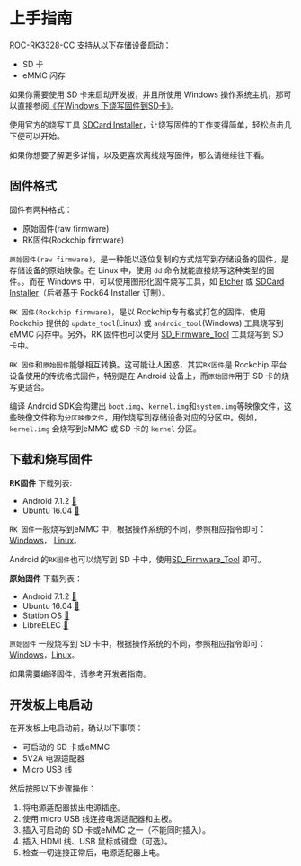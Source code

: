 # 上手指南

[ROC-RK3328-CC] 支持从以下存储设备启动：
 - SD 卡
 - eMMC 闪存

如果你需要使用 SD 卡来启动开发板，并且所使用 Windows 操作系统主机，那可以直接参阅[《在Windows 下烧写固件到SD卡》](flash_sd_windows.html)。

使用官方的烧写工具 [SDCard Installer]，让烧写固件的工作变得简单，轻松点击几下便可以开始。

如果你想要了解更多详情，以及更喜欢离线烧写固件，那么请继续往下看。

## 固件格式

固件有两种格式：
 - 原始固件(raw firmware)
 - RK固件(Rockchip firmware)
 
`原始固件(raw firmware)`，是一种能以逐位复制的方式烧写到存储设备的固件，是存储设备的原始映像。在 Linux 中，使用 `dd` 命令就能直接烧写这种类型的固件。。而在 Windows 中，可以使用图形化固件烧写工具，如 [Etcher] 或 [SDCard Installer]（后者基于 Rock64 Installer 订制）。

`RK 固件(Rockchip firmware)`，是以 Rockchip专有格式打包的固件，使用 Rockchip 提供的 `update_tool`(Linux) 或 `android_tool`(Windows) 工具烧写到eMMC 闪存中。另外，RK 固件也可以使用 [SD_Firmware_Tool] 工具烧写到 SD 卡中。

`RK 固件`和`原始固件`能够相互转换。这可能让人困惑，其实`RK固件`是 Rockchip 平台设备使用的传统格式固件，特别是在 Android 设备上，而`原始固件`用于 SD 卡的烧写更适合。

编译 Android SDK会构建出 `boot.img`、`kernel.img`和`system.img`等映像文件，这些映像文件称为`分区映像文件`，用作烧写到存储设备对应的分区中。例如，`kernel.img` 会烧写到eMMC 或 SD 卡的 `kernel` 分区。

## 下载和烧写固件

**RK固件** 下载列表:
 - Android 7.1.2 [💾](http://www.t-firefly.com/share/index/listpath/id/08cb58f6a5f8e4977275bd45a446764f.html)
 - Ubuntu 16.04 [💾](http://www.t-firefly.com/share/index/listpath/id/b99bb982578de0acf7261f96be2b8ba2.html)

`RK 固件`一般烧写到eMMC 中，根据操作系统的不同，参照相应指令即可：[Windows](flash_emmc_windows.html)， [Linux](flash_emmc_linux.html)。

Android 的`RK固件`也可以烧写到 SD 卡中，使用[SD_Firmware_Tool](flash_sd_windows.html#flashing-rockchip-firmware) 即可。

**原始固件** 下载列表：
 - Android 7.1.2 [💾](http://t-firefly.oss-cn-hangzhou.aliyuncs.com/product/RK3328/Firmware/Android/ROC-RK3328-CC_Android7.1.2_180411/ROC-RK3328-CC_Android7.1.2_180411.img.gz)
 - Ubuntu 16.04 [💾](http://download.t-firefly.com/product/RK3328/Firmware/Linux/ROC-RK3328-CC_Ubuntu16.04_Arch64_20180315/ROC-RK3328-CC_Ubuntu16.04_Arch64_20180315.zip)
 - Station OS [💾](http://download.t-firefly.com/product/Station%20OS/Station_OS_for_ROC-RK3328-CC_SDCard_Installer_v1.2.3.zip)
 - LibreELEC [💾](http://download.t-firefly.com/product/RK3328/Firmware/Linux/LibreELEC/ROC-RK3328-CC_LibreELEC9.0_180324/ROC-RK3328-CC_LibreELEC9.0_180324.zip)

`原始固件` 一般烧写到 SD 卡中，根据操作系统的不同，参照相应指令即可：[Windows](flash_sd_windows.html)，[Linux](flash_sd_linux.html)。

如果需要编译固件，请参考开发者指南。

## 开发板上电启动

在开发板上电启动前，确认以下事项：
 - 可启动的 SD 卡或eMMC
 - 5V2A 电源适配器
 - Micro USB 线

然后按照以下步骤操作：

 1. 将电源适配器拔出电源插座。
 2. 使用 micro USB 线连接电源适配器和主板。
 3. 插入可启动的 SD 卡或eMMC 之一（不能同时插入）。
 4. 插入 HDMI 线、USB 鼠标或键盘（可选）。
 5. 检查一切连接正常后，电源适配器上电。

[ROC-RK3328-CC]: http://www.t-firefly.com/product/rocrk3328cc.html "ROC-RK3328-CC 官网"
[SDCard Installer]: http://www.t-firefly.com/share/index/index/id/acd8e1e37176fba5bf61fb7bf4503998.html
[Etcher]: https://etcher.io
[SD_Firmware_Tool]: https://pan.baidu.com/s/1migPY1U#list/path=%2FPublic%2FDevBoard%2FROC-RK3328-CC%2FTools%2FSD_Firmware_Tool&parentPath=%2FPublic%2FDevBoard%2FROC-RK3328-CC
[AndroidTool]: https://pan.baidu.com/s/1migPY1U#list/path=%2FPublic%2FDevBoard%2FROC-RK3328-CC%2FTools%2FAndroidTool&parentPath=%2FPublic%2FDevBoard%2FROC-RK3328-CC
